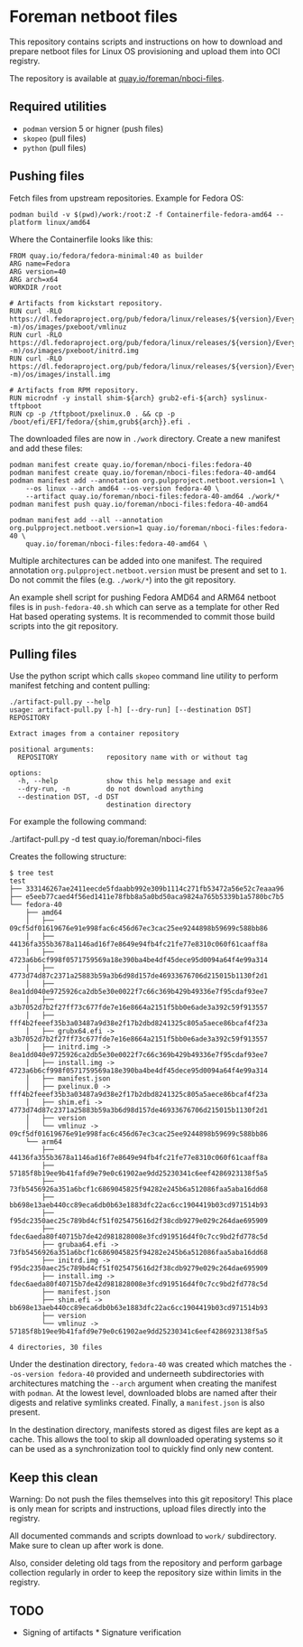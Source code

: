 # Foreman netboot files

This repository contains scripts and instructions on how to download and prepare netboot files for Linux OS provisioning and upload them into OCI registry.

The repository is available at [quay.io/foreman/nboci-files](https://quay.io/repository/foreman/nboci-files).

## Required utilities

* `podman` version 5 or higner (push files)
* `skopeo` (pull files)
* `python` (pull files)

## Pushing files

Fetch files from upstream repositories. Example for Fedora OS:

    podman build -v $(pwd)/work:/root:Z -f Containerfile-fedora-amd64 --platform linux/amd64

Where the Containerfile looks like this:

```
FROM quay.io/fedora/fedora-minimal:40 as builder
ARG name=Fedora
ARG version=40
ARG arch=x64
WORKDIR /root

# Artifacts from kickstart repository.
RUN curl -RLO https://dl.fedoraproject.org/pub/fedora/linux/releases/${version}/Everything/$(uname -m)/os/images/pxeboot/vmlinuz
RUN curl -RLO https://dl.fedoraproject.org/pub/fedora/linux/releases/${version}/Everything/$(uname -m)/os/images/pxeboot/initrd.img
RUN curl -RLO https://dl.fedoraproject.org/pub/fedora/linux/releases/${version}/Everything/$(uname -m)/os/images/install.img

# Artifacts from RPM repository.
RUN microdnf -y install shim-${arch} grub2-efi-${arch} syslinux-tftpboot
RUN cp -p /tftpboot/pxelinux.0 . && cp -p /boot/efi/EFI/fedora/{shim,grub${arch}}.efi .
```

The downloaded files are now in `./work` directory. Create a new manifest and add these files:

```
podman manifest create quay.io/foreman/nboci-files:fedora-40
podman manifest create quay.io/foreman/nboci-files:fedora-40-amd64
podman manifest add --annotation org.pulpproject.netboot.version=1 \
    --os linux --arch amd64 --os-version fedora-40 \
    --artifact quay.io/foreman/nboci-files:fedora-40-amd64 ./work/*
podman manifest push quay.io/foreman/nboci-files:fedora-40-amd64

podman manifest add --all --annotation org.pulpproject.netboot.version=1 quay.io/foreman/nboci-files:fedora-40 \
    quay.io/foreman/nboci-files:fedora-40-amd64 \
```

Multiple architectures can be added into one manifest. The required annotation `org.pulpproject.netboot.version` must be present and set to `1`. Do not commit the files (e.g. `./work/*`) into the git repository.

An example shell script for pushing Fedora AMD64 and ARM64 netboot files is in `push-fedora-40.sh` which can serve as a template for other Red Hat based operating systems. It is recommended to commit those build scripts into the git repository.

## Pulling files

Use the python script which calls `skopeo` command line utility to perform manifest fetching and content pulling:

```
./artifact-pull.py --help
usage: artifact-pull.py [-h] [--dry-run] [--destination DST] REPOSITORY

Extract images from a container repository

positional arguments:
  REPOSITORY            repository name with or without tag

options:
  -h, --help            show this help message and exit
  --dry-run, -n         do not download anything
  --destination DST, -d DST
                        destination directory
```

For example the following command:

./artifact-pull.py -d test quay.io/foreman/nboci-files

Creates the following structure:

```
$ tree test
test
├── 333146267ae2411eecde5fdaabb992e309b1114c271fb53472a56e52c7eaaa96
├── e5eeb77caed4f56ed1411e78fbb8a5a0bd50aca9824a765b5339b1a5780bc7b5
└── fedora-40
    ├── amd64
    │   ├── 09cf5df01619676e91e998fac6c456d67ec3cac25ee9244898b59699c588bb86
    │   ├── 44136fa355b3678a1146ad16f7e8649e94fb4fc21fe77e8310c060f61caaff8a
    │   ├── 4723a6b6cf998f0571759569a18e390ba4be4df45dece95d0094a64f4e99a314
    │   ├── 4773d74d87c2371a25883b59a3b6d98d157de46933676706d215015b1130f2d1
    │   ├── 8ea1dd040e9725926ca2db5e30e0022f7c66c369b429b49336e7f95cdaf93ee7
    │   ├── a3b7052d7b2f27ff73c677fde7e16e8664a2151f5bb0e6ade3a392c59f913557
    │   ├── fff4b2feeef35b3a03487a9d38e2f17b2dbd8241325c805a5aece86bcaf4f23a
    │   ├── grubx64.efi -> a3b7052d7b2f27ff73c677fde7e16e8664a2151f5bb0e6ade3a392c59f913557
    │   ├── initrd.img -> 8ea1dd040e9725926ca2db5e30e0022f7c66c369b429b49336e7f95cdaf93ee7
    │   ├── install.img -> 4723a6b6cf998f0571759569a18e390ba4be4df45dece95d0094a64f4e99a314
    │   ├── manifest.json
    │   ├── pxelinux.0 -> fff4b2feeef35b3a03487a9d38e2f17b2dbd8241325c805a5aece86bcaf4f23a
    │   ├── shim.efi -> 4773d74d87c2371a25883b59a3b6d98d157de46933676706d215015b1130f2d1
    │   ├── version
    │   └── vmlinuz -> 09cf5df01619676e91e998fac6c456d67ec3cac25ee9244898b59699c588bb86
    └── arm64
        ├── 44136fa355b3678a1146ad16f7e8649e94fb4fc21fe77e8310c060f61caaff8a
        ├── 57185f8b19ee9b41fafd9e79e0c61902ae9dd25230341c6eef4286923138f5a5
        ├── 73fb5456926a351a6bcf1c6869045825f94282e245b6a512086faa5aba16dd68
        ├── bb698e13aeb440cc89eca6db0b63e1883dfc22ac6cc1904419b03cd971514b93
        ├── f95dc2350aec25c789bd4cf51f025475616d2f38cdb9279e029c264dae695909
        ├── fdec6aeda80f40715b7de42d981828008e3fcd919516d4f0c7cc9bd2fd778c5d
        ├── grubaa64.efi -> 73fb5456926a351a6bcf1c6869045825f94282e245b6a512086faa5aba16dd68
        ├── initrd.img -> f95dc2350aec25c789bd4cf51f025475616d2f38cdb9279e029c264dae695909
        ├── install.img -> fdec6aeda80f40715b7de42d981828008e3fcd919516d4f0c7cc9bd2fd778c5d
        ├── manifest.json
        ├── shim.efi -> bb698e13aeb440cc89eca6db0b63e1883dfc22ac6cc1904419b03cd971514b93
        ├── version
        └── vmlinuz -> 57185f8b19ee9b41fafd9e79e0c61902ae9dd25230341c6eef4286923138f5a5

4 directories, 30 files
```

Under the destination directory, `fedora-40` was created which matches the `--os-version fedora-40` provided and underneeth subdirectories with architectures matching the `--arch` argument when creating the manifest with `podman`. At the lowest level, downloaded blobs are named after their digests and relative symlinks created. Finally, a `manifest.json` is also present.

In the destination directory, manifests stored as digest files are kept as a cache. This allows the tool to skip all downloaded operating systems so it can be used as a synchronization tool to quickly find only new content.

## Keep this clean

Warning: Do not push the files themselves into this git repository! This place
is only mean for scripts and instructions, upload files directly into the
registry.

All documented commands and scripts download to `work/` subdirectory. Make sure
to clean up after work is done.

Also, consider deleting old tags from the repository and perform garbage
collection regularly in order to keep the repository size within limits in the
registry.

## TODO

* Signing of artifacts
* Signature verification
